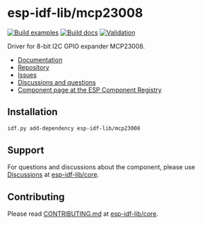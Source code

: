 # esp-idf-lib/mcp23008

[![Build examples](https://github.com/esp-idf-lib/mcp23008/actions/workflows//build.yml/badge.svg)](https://github.com/esp-idf-lib/mcp23008/actions/workflows//build.yml)
[![Build docs](https://github.com/esp-idf-lib/mcp23008/actions/workflows//build-docs.yml/badge.svg)](https://github.com/esp-idf-lib/mcp23008/actions/workflows//build-docs.yml)
[![Validation](https://github.com/esp-idf-lib/mcp23008/actions/workflows//validate-component.yml/badge.svg)](https://github.com/esp-idf-lib/mcp23008/actions/workflows//validate-component.yml)

Driver for 8-bit I2C GPIO expander MCP23008.

* [Documentation](https://esp-idf-lib.github.io/mcp23008/)
* [Repository](https://github.com/esp-idf-lib/mcp23008)
* [Issues](https://github.com/esp-idf-lib/mcp23008/issues)
* [Discussions and questions](https://github.com/esp-idf-lib/core/discussions)
* [Component page at the ESP Component Registry](https://components.espressif.com/components/esp-idf-lib/mcp23008)

## Installation

```sh
idf.py add-dependency esp-idf-lib/mcp23008
```

## Support

For questions and discussions about the component, please use
[Discussions](https://github.com/esp-idf-lib/core/discussions)
at [esp-idf-lib/core](https://github.com/esp-idf-lib/core).

## Contributing

Please read [CONTRIBUTING.md](https://github.com/esp-idf-lib/core/blob/main/CONTRIBUTING.md)
at [esp-idf-lib/core](https://github.com/esp-idf-lib/core).
